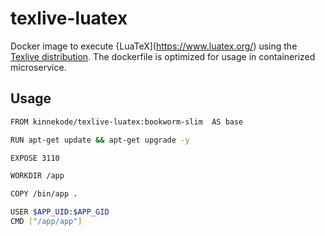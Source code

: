 # texlive-luatex
Docker image to execute {LuaTeX](https://www.luatex.org/) using the [Texlive distribution](https://tug.org/texlive/).
The dockerfile is optimized for usage in containerized microservice.

## Usage
```bash
FROM kinnekode/texlive-luatex:bookworm-slim  AS base

RUN apt-get update && apt-get upgrade -y

EXPOSE 3110

WORKDIR /app

COPY /bin/app .

USER $APP_UID:$APP_GID
CMD ["/app/app"]
```